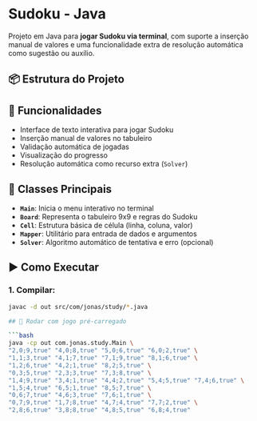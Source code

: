 # Sudoku - Java

Projeto em Java para **jogar Sudoku via terminal**, com suporte a inserção manual de valores e uma funcionalidade extra de resolução automática como sugestão ou auxílio.

## 📦 Estrutura do Projeto


## 🧩 Funcionalidades

- Interface de texto interativa para jogar Sudoku
- Inserção manual de valores no tabuleiro
- Validação automática de jogadas
- Visualização do progresso
- Resolução automática como recurso extra (`Solver`)

## 🧠 Classes Principais

- **`Main`**: Inicia o menu interativo no terminal
- **`Board`**: Representa o tabuleiro 9x9 e regras do Sudoku
- **`Cell`**: Estrutura básica de célula (linha, coluna, valor)
- **`Mapper`**: Utilitário para entrada de dados e argumentos
- **`Solver`**: Algoritmo automático de tentativa e erro (opcional)

## ▶️ Como Executar

### 1. Compilar:

```bash
javac -d out src/com/jonas/study/*.java

## 🧪 Rodar com jogo pré-carregado

```bash
java -cp out com.jonas.study.Main \
"2,0;9,true" "4,0;8,true" "5,0;6,true" "6,0;2,true" \
"1,1;3,true" "4,1;7,true" "7,1;9,true" "8,1;6,true" \
"1,2;6,true" "4,2;1,true" "8,2;5,true" \
"0,3;5,true" "2,3;3,true" "7,3;8,true" \
"1,4;9,true" "3,4;1,true" "4,4;2,true" "5,4;5,true" "7,4;6,true" \
"1,5;4,true" "6,5;1,true" "8,5;7,true" \
"0,6;7,true" "4,6;3,true" "7,6;1,true" \
"0,7;9,true" "1,7;8,true" "4,7;4,true" "7,7;2,true" \
"2,8;6,true" "3,8;8,true" "4,8;5,true" "6,8;4,true"


